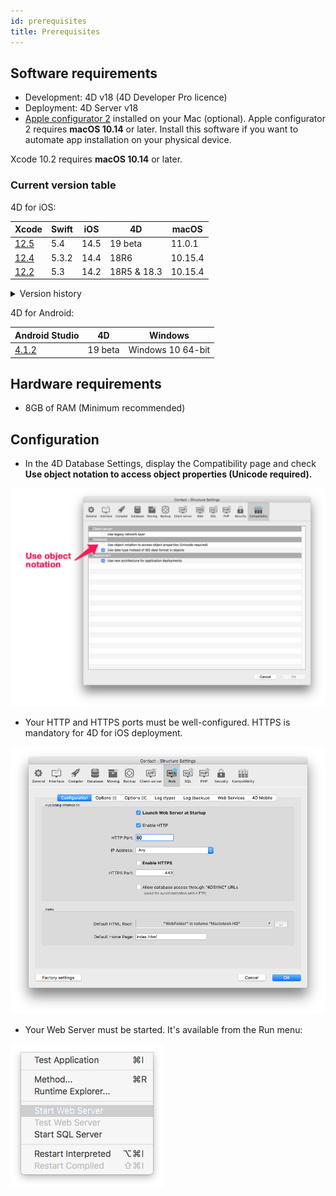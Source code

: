 ```yaml
---
id: prerequisites
title: Prerequisites
---
```


## Software requirements

* Development: 4D v18 (4D Developer Pro licence)
* Deployment: 4D Server v18
* [Apple configurator 2](https://itunes.apple.com/us/app/apple-configurator-2/id1037126344) installed on your Mac (optional). Apple configurator 2 requires **macOS 10.14** or later. Install this software if you want to automate app installation on your physical device.

Xcode 10.2 requires **macOS 10.14** or later.

### Current version table

4D for iOS:

| Xcode | Swift | iOS | 4D | macOS |
|---|---|---|---|---|
| [12.5](https://developer.apple.com/services-account/download?path=/Developer_Tools/Xcode_12.5/Xcode_12.5.xip) | 5.4| 14.5 | 19 beta | 11.0.1 |
| [12.4](https://developer.apple.com/services-account/download?path=/Developer_Tools/Xcode_12.4/Xcode_12.4.xip) | 5.3.2| 14.4 | 18R6 | 10.15.4 |
| [12.2](https://developer.apple.com/services-account/download?path=/Developer_Tools/Xcode_12.2/Xcode_12.2.xip) | 5.3 | 14.2 | 18R5 & 18.3 | 10.15.4 |

<details><summary>Version history</summary>

| Xcode | Swift | iOS | 4D | macOS |
|---|---|---|---|---|
| 12.0 | 5.3 | 14.0|18R4|10.15.4|
| 11.5 | 5.2.4 | 13.5|18R3|10.15.2|
| 11.4 | 5.2 | 13.4|18.2|10.15.2|
| 11.3.1 | 5.1.3 | 13.3| 18.1 | 10.14.4 |
| 11.3.1 | 5.1.3 | 13.3| 18R2 | 10.14.4 |
| 11.2 | 5.1 | 13.2| 18 | 10.14.4 |
| 10.2.1 | 5.0 | 12.2 | 17R6 | 10.14.4 |
| 10.2 | 4.2.1 | 12.2 | 17R5 | 10.14.3 |
| 10.1 | 4.2.1 | 12 | 17R4 | 10.13.6 |
| 10.0 | 4.2 | 12 | 17R3 | 10.13.6 |
| 9.4| 4.1.2| 11.4 | 17R2 | 10.13.2 |
| 9.3.1| 4.1| 11.3 | 17R2 | 10.13.2 |
</details>

4D for Android:

| Android Studio | 4D | Windows |
|---|---|---|
| [4.1.2](https://developer.android.com/studio/archive) | 19 beta | Windows 10 64-bit |

## Hardware requirements

* 8GB of RAM (Minimum recommended)

## Configuration

* In the 4D Database Settings, display the Compatibility page and check **Use object notation to access object properties (Unicode required).**

![Use object notation](assets/en/prerequisites/Use-object-notation.png)

* Your HTTP and HTTPS ports must be well-configured. HTTPS is mandatory for  4D for iOS deployment.

![Web Configuration](assets/en/prerequisites/Web-Configuration.png)

* Your Web Server must be started. It's available from the Run menu:

![Start web server](assets/en/prerequisites/Start-web-server.png)

